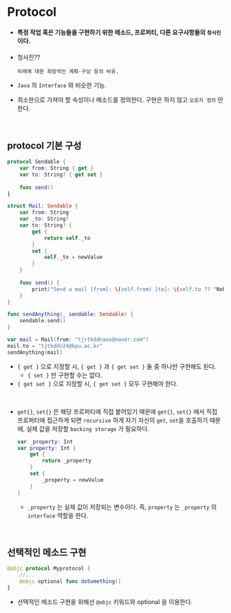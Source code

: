 # Protocol

- #### 특정 작업 혹은 기능들을 구현하기 위한 메소드, 프로퍼티, 다른 요구사항들의 `청사진` 이다.


-  청사진??
    ```
    미래에 대한 희망적인 계획·구상 등의 비유.
    ```

- `Java` 의 `Interface` 와 비슷한 기능.
- 최소한으로 가져야 할 속성이나 메소드를 정의한다. 구현은 하지 않고 `오로지 정의` 만 한다.

<br>

## protocol 기본 구성
```swift
protocol Sendable {
    var from: String { get }
    var to: String? { get set }
    
    func send()
}

struct Mail: Sendable {
    var from: String
    var _to: String?
    var to: String? {
        get {
            return self._to
        }
        set {
            self._to = newValue
        }
    }
    
    func send() {
        print("Send a mail [from]: \(self.from) [to]: \(self.to ?? "Nobody")")
    }
}

func sendAnything(_ sendable: Sendable) {
    sendable.send()
}

var mail = Mail(from: "tjrtkddnaos@naver.com")
mail.to = "tjtkddn24@kpu.ac.kr"
sendAnything(mail)
```
- `{ get }` 으로 지정할 시, `{ get }` 과 `{ get set }` 둘 중 하나만 구현해도 된다.
  - `{ set }` 만 구현할 수는 없다.
- `{ get set }` 으로 지정할 시, `{ get set }` 모두 구현해야 한다.
<br>

- `get{}`, `set{}` 은 해당 프로퍼티에 직접 붙어있기 때문에 `get{}`, `set{}` 에서 직접 프로퍼티에 접근하게 되면 `recursive` 하게 자기 자신의 `get`, `set`을 호출하기 때문에, 실제 값을 저장할 `backing storage` 가 필요하다.

  ```swift
  var _property: Int
  var property: Int {
      get {
          return _property
      }
      set {
          _property = newValue
      }
  }
  ```
  - `_property` 는 실제 값이 저장되는 변수이다. 즉, `property` 는 `_property` 의 `interface` 역할을 한다.

<br>

## 선택적인 메소드 구현
```swift
@objc protocol Myprotocol {
    //...
    @objc optional func doSomething()
}
```
- 선택적인 메소드 구현을 위해선 `@objc` 키워드와 optional 을 이용한다.